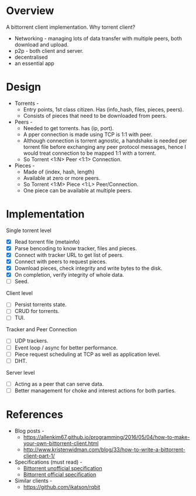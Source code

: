 # Overview
A bittorrent client implementation. Why torrent client? 
- Networking - managing lots of data transfer with multiple peers, both download and upload.
- p2p - both client and server.
- decentralised
- an essential app

# Design
- Torrents -
  - Entry points, 1st class citizen. Has (info_hash, files, pieces, peers).
  - Consists of pieces that need to be downloaded from peers.
- Peers -
  - Needed to get torrents. has (ip, port).
  - A pper connection is made using TCP is 1:1 with peer.
  - Although connection is torrent agnostic, a handshake is needed per torrent file before exchanging any peer protocol messages, hence I would treat connection to be mapped 1:1 with a torrent.
  - So Torrent <1:N> Peer <1:1> Connection.
- Pieces -
  - Made of (index, hash, length)
  - Available at zero or more peers.
  - So Torrent <1:M> Piece <1:L> Peer/Connection.
  - One piece can be available at multiple peers.

# Implementation
Single torrent level
- [x] Read torrent file (metainfo)
- [x] Parse bencoding to know tracker, files and pieces.
- [x] Connect with tracker URL to get list of peers.
- [x] Connect with peers to request pieces.
- [x] Download pieces, check integrity and write bytes to the disk.
- [x] On completion, verify integrity of whole data.
- [ ] Seed.

Client level
- [ ] Persist torrents state.
- [ ] CRUD for torrents.
- [ ] TUI.

Tracker and Peer Connection
- [ ] UDP trackers.
- [ ] Event loop / async for better performance.
- [ ] Piece request scheduling at TCP as well as application level.
- [ ] DHT.

Server level
- [ ] Acting as a peer that can serve data.
- [ ] Better management for choke and interest actions for both parties.

# References
- Blog posts -
  - https://allenkim67.github.io/programming/2016/05/04/how-to-make-your-own-bittorrent-client.html
  - http://www.kristenwidman.com/blog/33/how-to-write-a-bittorrent-client-part-1/
- Specifications (must read) -
  - [Bittorrent unofficial specification](https://wiki.theory.org/BitTorrentSpecification#Identification)
  - [Bittorrent official specification](http://bittorrent.org/beps/bep_0003.html)
- Similar clients -
  - https://github.com/ikatson/rqbit
